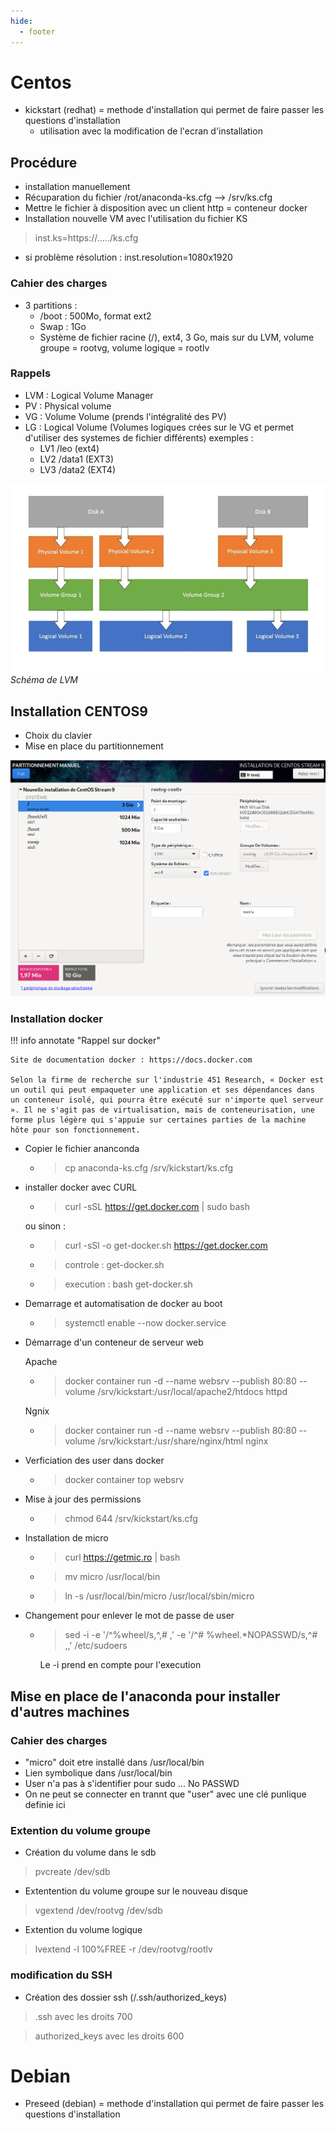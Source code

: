 ```yaml
---
hide:
  - footer
---
```


# Centos

- kickstart (redhat) = methode d'installation qui permet de faire passer les questions d'installation
    - utilisation avec la modification de l'ecran d'installation

## Procédure

- installation manuellement
- Récuparation du fichier /rot/anaconda-ks.cfg --> /srv/ks.cfg
- Mettre le fichier à disposition avec un client http = conteneur docker
- Installation nouvelle VM avec l'utilisation du fichier KS
> inst.ks=https://...../ks.cfg
- si problème résolution : inst.resolution=1080x1920


### Cahier des charges 
- 3 partitions :
    - /boot : 500Mo, format ext2
    - Swap : 1Go
    - Système de fichier racine (/), ext4, 3 Go, mais sur du LVM, volume groupe = rootvg, volume logique = rootlv

### Rappels 

- LVM : Logical Volume Manager
- PV : Physical volume 
- VG : Volume Volume (prends l'intégralité des PV)
- LG : Logical Volume (Volumes logiques crées sur le VG et permet d'utiliser des systemes de fichier différents) exemples :
    - LV1 /leo (ext4)
    - LV2 /data1 (EXT3)
    - LV3 /data2 (EXT4)

![LVM schema](./images/LVM%20rappels.jpg) 
*Schéma de LVM*

## Installation CENTOS9

- Choix du clavier
- Mise en place du partitionnement

![Capture d'écran installation](./images/Linux1.png)

### Installation docker

!!! info annotate "Rappel sur docker"

    Site de documentation docker : https://docs.docker.com
    
    Selon la firme de recherche sur l'industrie 451 Research, « Docker est un outil qui peut empaqueter une application et ses dépendances dans un conteneur isolé, qui pourra être exécuté sur n'importe quel serveur ». Il ne s'agit pas de virtualisation, mais de conteneurisation, une forme plus légère qui s'appuie sur certaines parties de la machine hôte pour son fonctionnement.

- Copier le fichier ananconda
    - >  cp anaconda-ks.cfg /srv/kickstart/ks.cfg

- installer docker avec CURL 
    - > curl -sSL https://get.docker.com | sudo bash
    
    ou sinon : 

    - > curl -sSl -o get-docker.sh https://get.docker.com
        
    - > controle : get-docker.sh
    - > execution : bash get-docker.sh

- Demarrage et automatisation de docker au boot

    - > systemctl enable --now docker.service

- Démarrage d'un conteneur de serveur web
    
    Apache
    - > docker container run -d --name websrv --publish 80:80 --volume /srv/kickstart:/usr/local/apache2/htdocs  httpd

    Ngnix
    - > docker container run -d --name websrv --publish 80:80  --volume /srv/kickstart:/usr/share/nginx/html  nginx

- Verficiation des user dans docker 

    - > docker container top websrv

- Mise à jour des permissions 

    - > chmod 644 /srv/kickstart/ks.cfg

- Installation de micro 

    - > curl https://getmic.ro | bash
    - > mv micro /usr/local/bin
    - > ln -s /usr/local/bin/micro /usr/local/sbin/micro

- Changement pour enlever le mot de passe de user

    - > sed -i -e '/^%wheel/s,^,# ,' -e '/^# %wheel.*NOPASSWD/s,^# ,,' /etc/sudoers

        Le -i prend en compte pour l'execution

## Mise en place de l'anaconda pour installer d'autres machines

### Cahier des charges

 - "micro" doit etre installé dans /usr/local/bin
 - Lien symbolique dans /usr/local/bin 
 - User n'a pas à s'identifier pour sudo ... No PASSWD
 - On ne peut se connecter en trannt que "user" avec une clé punlique definie ici


### Extention du volume groupe

- Création du volume dans le sdb

> pvcreate /dev/sdb

- Extentention du volume groupe sur le nouveau disque

> vgextend /dev/rootvg /dev/sdb

- Extention du volume logique 

> lvextend -l 100%FREE -r /dev/rootvg/rootlv

### modification du SSH

- Création des dossier ssh (/.ssh/authorized_keys)

> .ssh avec les droits 700

> authorized_keys avec les droits 600


# Debian

- Preseed (debian) = methode d'installation qui permet de faire passer les questions d'installation